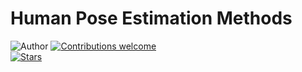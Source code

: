 # Human Pose Estimation Methods

![Author](https://img.shields.io/badge/author-utshabkg-red)
[![Contributions welcome](https://img.shields.io/badge/contributions-welcome-blue.svg?style=flat)](https://github.com/utshabkg/Human_Pose_Estimation/)<br>
[![Stars](https://img.shields.io/github/stars/utshabkg/Human_Pose_Estimation.svg?style=social)](https://github.com/utshabkg/Human_Pose_Estimation/stargazers)
